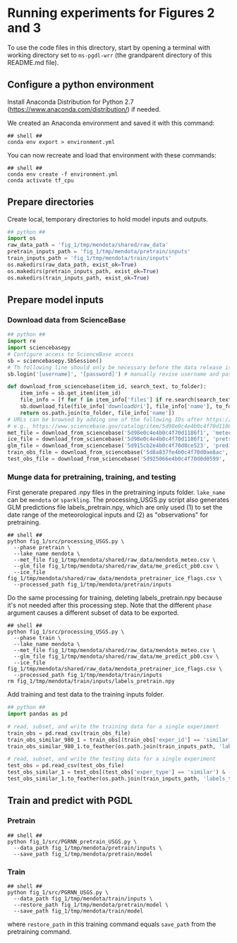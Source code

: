# Running experiments for Figures 2 and 3

To use the code files in this directory, start by opening a terminal with working directory set to `ms-pgdl-wrr` (the
grandparent directory of this README.md file).

## Configure a python environment

Install Anaconda Distribution for Python 2.7 (https://www.anaconda.com/distribution/) if needed.

We created an Anaconda environment and saved it with this command:
```shell script
## shell ##
conda env export > environment.yml
```

You can now recreate and load that environment with these commands:
```shell script
## shell ##
conda env create -f environment.yml
conda activate tf_cpu
```

## Prepare directories

Create local, temporary directories to hold model inputs and outputs.

```python
## python ##
import os
raw_data_path = 'fig_1/tmp/mendota/shared/raw_data'
pretrain_inputs_path = 'fig_1/tmp/mendota/pretrain/inputs'
train_inputs_path = 'fig_1/tmp/mendota/train/inputs'
os.makedirs(raw_data_path, exist_ok=True)
os.makedirs(pretrain_inputs_path, exist_ok=True)
os.makedirs(train_inputs_path, exist_ok=True)
```

## Prepare model inputs

### Download data from ScienceBase

```python
## python ##
import re
import sciencebasepy
# Configure access to ScienceBase access
sb = sciencebasepy.SbSession()
# Th following line should only be necessary before the data release is public:
sb.login('[username]', '[password]') # manually revise username and password

def download_from_sciencebase(item_id, search_text, to_folder):
    item_info = sb.get_item(item_id)
    file_info = [f for f in item_info['files'] if re.search(search_text, f['name'])][0]
    sb.download_file(file_info['downloadUri'], file_info['name'], to_folder)
    return os.path.join(to_folder, file_info['name'])
# URLs can be browsed by adding one of the following IDs after https://www.sciencebase.gov/catalog/item/,
# e.g., https://www.sciencebase.gov/catalog/item/5d98e0c4e4b0c4f70d1186f1
met_file = download_from_sciencebase('5d98e0c4e4b0c4f70d1186f1', 'meteo.csv', raw_data_path)
ice_file = download_from_sciencebase('5d98e0c4e4b0c4f70d1186f1', 'pretrainer_ice_flags.csv', raw_data_path)
glm_file = download_from_sciencebase('5d915cb2e4b0c4f70d0ce523', 'predict_pb0.csv', raw_data_path)
train_obs_file = download_from_sciencebase('5d8a837fe4b0c4f70d0ae8ac', 'similar_training.csv', raw_data_path)
test_obs_file = download_from_sciencebase('5d925066e4b0c4f70d0d0599', 'test.csv', raw_data_path)
```

### Munge data for pretraining, training, and testing

First generate prepared .npy files in the pretraining inputs folder. `lake_name` can be `mendota` or `sparkling`.
The processing_USGS.py script also generates GLM predictions file labels_pretrain.npy, which are only used (1) to set
the date range of the meteorological inputs and (2) as "observations" for pretraining.
```shell script
## shell ##
python fig_1/src/processing_USGS.py \
  --phase pretrain \
  --lake_name mendota \
  --met_file fig_1/tmp/mendota/shared/raw_data/mendota_meteo.csv \
  --glm_file fig_1/tmp/mendota/shared/raw_data/me_predict_pb0.csv \
  --ice_file fig_1/tmp/mendota/shared/raw_data/mendota_pretrainer_ice_flags.csv \
  --processed_path fig_1/tmp/mendota/pretrain/inputs
```

Do the same processing for training, deleting labels_pretrain.npy because it's not needed after this processing step.
Note that the different `phase` argument causes a different subset of data to be exported.
```shell script
## shell ##
python fig_1/src/processing_USGS.py \
  --phase train \
  --lake_name mendota \
  --met_file fig_1/tmp/mendota/shared/raw_data/mendota_meteo.csv \
  --glm_file fig_1/tmp/mendota/shared/raw_data/me_predict_pb0.csv \
  --ice_file fig_1/tmp/mendota/shared/raw_data/mendota_pretrainer_ice_flags.csv \
  --processed_path fig_1/tmp/mendota/train/inputs
rm fig_1/tmp/mendota/train/inputs/labels_pretrain.npy
```

Add training and test data to the training inputs folder.
```python
## python ##
import pandas as pd

# read, subset, and write the training data for a single experiment
train_obs = pd.read_csv(train_obs_file)
train_obs_similar_980_1 = train_obs[(train_obs['exper_id'] == 'similar_980') & (train_obs['exper_n'] == 1)].reset_index()[['date','depth','temp']]
train_obs_similar_980_1.to_feather(os.path.join(train_inputs_path, 'labels_train.feather'))

# read, subset, and write the testing data for a single experiment
test_obs = pd.read_csv(test_obs_file)
test_obs_similar_1 = test_obs[(test_obs['exper_type'] == 'similar') & (test_obs['exper_n'] == 1)].reset_index()[['date','depth','temp']]
test_obs_similar_1.to_feather(os.path.join(train_inputs_path, 'labels_test.feather'))
```

## Train and predict with PGDL

### Pretrain

```shell script
## shell ##
python fig_1/src/PGRNN_pretrain_USGS.py \
  --data_path fig_1/tmp/mendota/pretrain/inputs \
  --save_path fig_1/tmp/mendota/pretrain/model
```

### Train

```shell script
## shell ##
python fig_1/src/PGRNN_USGS.py \
  --data_path fig_1/tmp/mendota/train/inputs \
  --restore_path fig_1/tmp/mendota/pretrain/model \
  --save_path fig_1/tmp/mendota/train/model
```
where `restore_path` in this training command equals `save_path` from the pretraining command.